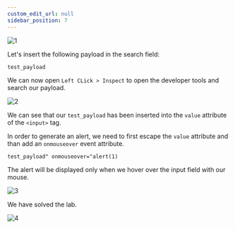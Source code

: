 ```yaml
---
custom_edit_url: null
sidebar_position: 7
---
```


![1](https://github.com/Knign/Write-ups/assets/110326359/82d4b6bd-9f05-4940-b826-8823147599ff)

Let's insert the following payload in the search field:

```
test_payload
```

We can now open `Left CLick > Inspect` to open the developer tools and search our payload.

![2](https://github.com/Knign/Write-ups/assets/110326359/a3a0a02c-7c06-43b9-8ff9-d7f1a4fd829e)

We can see that our `test_payload` has been inserted into the `value` attribute of the `<input>` tag.

In order to generate an alert, we need to first escape the `value` attribute and than add an `onmouseover` event attribute.

```html
test_payload" onmouseover="alert(1)
```

The alert will be displayed only when we hover over the input field with our mouse.

![3](https://github.com/Knign/Write-ups/assets/110326359/2ead0fce-bfb9-45ab-8461-3f6fbb7600cd)

We have solved the lab.

![4](https://github.com/Knign/Write-ups/assets/110326359/2e733b01-1aab-4a51-abb2-90bfe56d728a)
